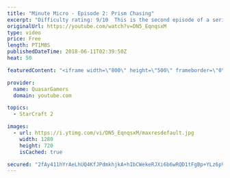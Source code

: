 ```yaml
---
title: "Minute Micro - Episode 2: Prism Chasing"
excerpt: "Difficulty rating: 9/10  This is the second episode of a series of 1-minute videos explaining how to perform common micro techniques. This episode is on warp prism chasing  twitch.tv/Quasarprintf"
originalUrl: https://youtube.com/watch?v=DN5_EqnqsxM
type: video
price: Free
length: PT1M8S
publishedDateTime: 2018-06-11T02:39:50Z
heat: 50

featuredContent: "<iframe width=\"800\" height=\"500\" frameborder=\"0\" src=\"https://www.youtube.com/embed/DN5_EqnqsxM\" allow=\"accelerometer; autoplay; encrypted-media; gyroscope; picture-in-picture\" allowfullscreen></iframe>"

provider:
  name: QuasarGamers
  domain: youtube.com

topics:
  - StarCraft 2

images:
  - url: https://i.ytimg.com/vi/DN5_EqnqsxM/maxresdefault.jpg
    width: 1280
    height: 720
    isCached: true

secured: "2fAy411hYrAeLhUQ4KfJPdmkhjkA+hIbCWekeRJXi6b6wRQD1tFgBp+YLz6pVP3wGfUgSws3+16140eXZcDgZzRKuGOBMWdktPEEIbWmpn5cDjvx0Tn/gEQyFCDTqCk0kweXR8qQxXXrabBXsnlxYJA0UefMUtxMzCcUjEcLiMY/nUjQa+va6bRSnsdWbsOqhx/dZfxEwnPEkKbrZG3s3vvl+Dw6ao+sn6nHJx8NNfNcFGVzNZXns7SMH/vFsRvO/Ai0xicp7va4Zkv0BtCYew0lVCKvf4AYu3006EL+zGZAF5NA4RhubmwAmqvwU+4pnMSIIFGLQVxo2dkIiQrzhmkaorrJaWHlMMWhPxdMQePRhqKLKA15iw4+bxD65L1AQMyc8tZ3gWR+jgspu8KNdF/4xcE/TG1I8WcKMi3aaCk=;7TL3YU7OXM9RUn9TYBSePg=="
---
```


